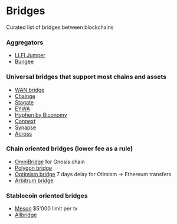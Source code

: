 # Bridges
Curated list of bridges between blockchains

### Aggregators
- [LI.FI Jumper](https://jumper.exchange/)
- [Bungee](https://bungee.exchange/)

### Universal bridges that support most chains and assets
- [WAN bridge](https://bridge.wanchain.org)
- [Chainge](https://dapp.chainge.finance/)
- [Stagate](https://stargate.finance/transfer)
- [EYWA](https://app.eywa.fi)
- [Hyphen by Biconomy](https://hyphen.biconomy.io/bridge)
- [Connext](https://bridge.connext.network/)
- [Synapse](https://synapseprotocol.com)
- [Across](https://across.to/bridge)


### Chain oriented bridges (lower fee as a rule)
- [OmniBridge](https://omnibridge.gnosischain.com/bridge) for Gnosis chain
- [Polygon bridge](https://wallet.polygon.technology/polygon/bridge)
- [Optimism bridge](https://app.optimism.io/bridge/) 7 days delay for Otimism -> Ethereum transfers
- [Arbitrum bridge](https://bridge.arbitrum.io/)

### Stablecoin oriented bridges
- [Meson](https://meson.fi) $5'000 limit per tx
- [Allbridge](https://core.allbridge.io/)


